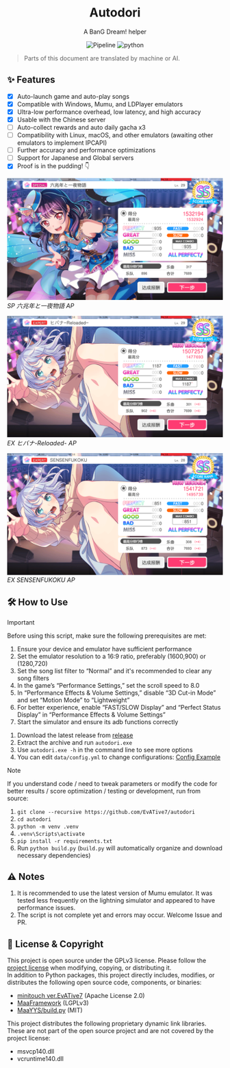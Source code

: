 <div align="center">

# Autodori  

A BanG Dream! helper

![Pipeline](https://img.shields.io/badge/Pipeline-%23454545?logo=paddypower&logoColor=%23FFFFFF)  ![python](https://img.shields.io/badge/Python-3776AB?logo=python&logoColor=white)  
</div>

> Parts of this document are translated by machine or AI.

## ✨ Features

- [x] Auto-launch game and auto-play songs
- [x] Compatible with Windows, Mumu, and LDPlayer emulators
- [x] Ultra-low performance overhead, low latency, and high accuracy
- [x] Usable with the Chinese server
- [ ] Auto-collect rewards and auto daily gacha x3
- [ ] Compatibility with Linux, macOS, and other emulators (awaiting other emulators to implement IPCAPI)
- [ ] Further accuracy and performance optimizations
- [ ] Support for Japanese and Global servers
- [x] Proof is in the pudding! 👇

![ ](./docs/achievements/六兆年.png)  
*SP 六兆年と一夜物語 AP*

![ ](./docs/achievements/火花.png)  
*EX ヒバナ-Reloaded- AP*

![ ](./docs/achievements/SENSENFUKOKU.png)  
*EX SENSENFUKOKU AP*

## 🛠 How to Use

> [!IMPORTANT]  
> Before using this script, make sure the following prerequisites are met:
>
> 1. Ensure your device and emulator have sufficient performance
> 1. Set the emulator resolution to a 16:9 ratio, preferably (1600,900) or (1280,720)
> 1. Set the song list filter to “Normal” and it's recommended to clear any song filters
> 1. In the game’s “Performance Settings,” set the scroll speed to 8.0
> 1. In “Performance Effects & Volume Settings,” disable “3D Cut-in Mode” and set “Motion Mode” to “Lightweight”
> 1. For better experience, enable “FAST/SLOW Display” and “Perfect Status Display” in “Performance Effects & Volume Settings”
> 1. Start the simulator and ensure its adb functions correctly

1. Download the latest release from [release](https://github.com/EvATive7/autodori/releases)  
2. Extract the archive and run `autodori.exe`
3. Use `autodori.exe -h` in the command line to see more options
4. You can edit `data/config.yml` to change configurations: [Config Example](./docs/config_eg/config.yml)

> [!NOTE]  
> If you understand code / need to tweak parameters or modify the code for better results / score optimization / testing or development, run from source:
>
> 1. `git clone --recursive https://github.com/EvATive7/autodori`  
> 2. `cd autodori`  
> 3. `python -m venv .venv`  
> 4. `.venv\Scripts\activate`  
> 5. `pip install -r requirements.txt`
> 6. Run `python build.py` (`build.py` will automatically organize and download necessary dependencies)

## ⚠️ Notes

1. It is recommended to use the latest version of Mumu emulator. It was tested less frequently on the lightning simulator and appeared to have performance issues.
1. The script is not complete yet and errors may occur. Welcome Issue and PR.

## 📝 License & Copyright

This project is open source under the GPLv3 license. Please follow the [project license](LICENSE) when modifying, copying, or distributing it.  
In addition to Python packages, this project directly includes, modifies, or distributes the following open source code, components, or binaries:

- [minitouch ver.EvATive7](https://github.com/EvATive7/minitouch) (Apache License 2.0)
- [MaaFramework](https://github.com/MaaXYZ/MaaFramework) (LGPLv3)
- [MaaYYS/build.py](https://github.com/TanyaShue/MaaYYs) (MIT)

This project distributes the following proprietary dynamic link libraries. These are not part of the open source project and are not covered by the project license:

- msvcp140.dll  
- vcruntime140.dll  
